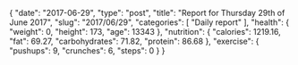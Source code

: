 {
    "date": "2017-06-29",
    "type": "post",
    "title": "Report for Thursday 29th of June 2017",
    "slug": "2017\/06\/29",
    "categories": [
        "Daily report"
    ],
    "health": {
        "weight": 0,
        "height": 173,
        "age": 13343
    },
    "nutrition": {
        "calories": 1219.16,
        "fat": 69.27,
        "carbohydrates": 71.82,
        "protein": 86.68
    },
    "exercise": {
        "pushups": 9,
        "crunches": 6,
        "steps": 0
    }
}